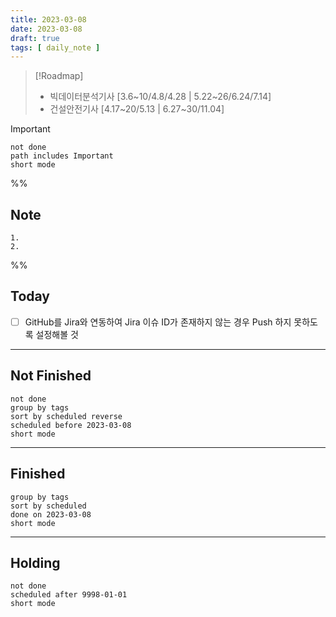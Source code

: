 ```yaml
---
title: 2023-03-08
date: 2023-03-08
draft: true
tags: [ daily_note ]
---
```


> [!Roadmap] 
> - 빅데이터분석기사 [3.6~10/4.8/4.28 | 5.22~26/6.24/7.14]
> - 건설안전기사 [4.17~20/5.13 | 6.27~30/11.04]

> [!important] 
> ```tasks
> not done
> path includes Important
> short mode
> ```

%%
## Note
	1. 
	2. 
 
%%

## Today
- [ ] GitHub를 Jira와 연동하여 Jira 이슈 ID가 존재하지 않는 경우 Push 하지 못하도록 설정해볼 것

---
## Not Finished
```tasks
not done
group by tags
sort by scheduled reverse
scheduled before 2023-03-08
short mode
```
---
## Finished
```tasks
group by tags
sort by scheduled
done on 2023-03-08
short mode
```
---
## Holding
```tasks
not done
scheduled after 9998-01-01
short mode
```